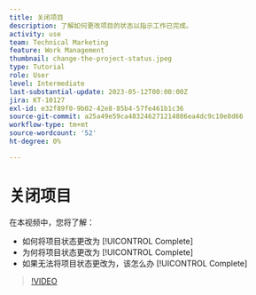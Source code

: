 ```yaml
---
title: 关闭项目
description: 了解如何更改项目的状态以指示工作已完成。
activity: use
team: Technical Marketing
feature: Work Management
thumbnail: change-the-project-status.jpeg
type: Tutorial
role: User
level: Intermediate
last-substantial-update: 2023-05-12T00:00:00Z
jira: KT-10127
exl-id: e32f89f0-9b02-42e8-85b4-57fe461b1c36
source-git-commit: a25a49e59ca483246271214886ea4dc9c10e8d66
workflow-type: tm+mt
source-wordcount: '52'
ht-degree: 0%

---
```


# 关闭项目

在本视频中，您将了解：

* 如何将项目状态更改为 [!UICONTROL Complete]
* 为何将项目状态更改为 [!UICONTROL Complete]
* 如果无法将项目状态更改为，该怎么办 [!UICONTROL Complete]

>[!VIDEO](https://video.tv.adobe.com/v/3419336/?quality=12&learn=on)
